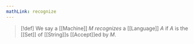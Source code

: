 ```yaml
---
mathLink: recognize
---
```

>[!def]
>We say a [[Machine]] $M$ *recognizes* a [[Language]] $A$ if $A$ is the [[Set]] of [[String]]s [[Accept]]ed by $M$.

